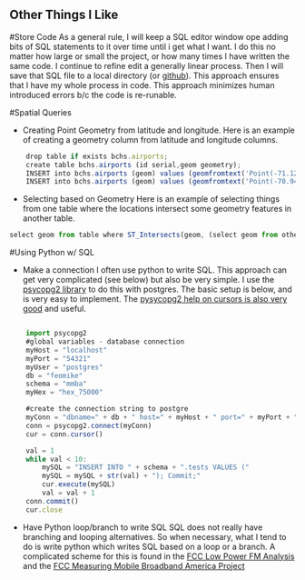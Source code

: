 Other Things I Like
--------------------

#Store Code
As a general rule, I will keep a SQL editor window ope adding bits of SQL statements to it over time until i get what I want.  I do this no matter how large or small the project, or how many times I have written the same code.  I continue to refine edit a generally linear process.  Then I will save that SQL file to a local directory (or [github](https://github.com/feomike)).  This approach ensures that I have my whole process in code.  This approach minimizes human introduced errors b/c the code is re-runable.

#Spatial Queries
- Creating Point Geometry from latitude and longitude.  Here is an example of creating a geometry column from latitude and longitude columns.

```javascript  
	drop table if exists bchs.airports;
	create table bchs.airports (id serial,geom geometry);
	INSERT into bchs.airports (geom) values (geomfromtext('Point(-71.1217787  41.7154923 0)',4326));
	INSERT into bchs.airports (geom) values (geomfromtext('Point(-70.9457635  43.1369197 0)',4326));
```

- Selecting based on Geometry
Here is an example of selecting things from one table where the locations intersect some geometry features in another table.

```javascript  
select geom from table where ST_Intersects(geom, (select geom from othe_table where source_id = '123'))
```


#Using Python w/ SQL
- Make a connection
I often use python to write SQL.  This approach can get very complicated (see below) but also be very simple.  I use the [psycopg2 library](http://initd.org/psycopg/) to do this with postgres.  The basic setup is below, and is very easy to implement.  The [pysycopg2 help on cursors is also very good](http://initd.org/psycopg/docs/cursor.html) and useful.


```javascript  

	import psycopg2
	#global variables - database connection
	myHost = "localhost"
	myPort = "54321"
	myUser = "postgres"
	db = "feomike"
	schema = "mmba"
	myHex = "hex_75000"

	#create the connection string to postgre
	myConn = "dbname=" + db + " host=" + myHost + " port=" + myPort + " user=" + myUser
	conn = psycopg2.connect(myConn)
	cur = conn.cursor()

	val = 1
	while val < 10:
		mySQL = "INSERT INTO " + schema + ".tests VALUES (" 
	   	mySQL = mySQL + str(val) + "); Commit;"
		cur.execute(mySQL)
		val = val + 1
 	conn.commit()
	cur.close 
```




- Have Python loop/branch to write SQL
SQL does not really have branching and looping alternatives.  So when necessary, what I tend to do is write python which writes SQL based on a loop or a branch.  A complicated scheme for this is found in the [FCC Low Power FM Analysis](https://github.com/FCC/lpfm/blob/master/processing/lpfm_setup.py) and the [FCC Measuring Mobile Broadband America Project](https://github.com/feomike/mmba_viz_processing/blob/master/processing/mmba.py)

